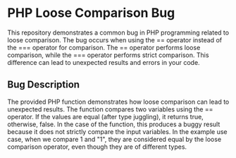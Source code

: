 # PHP Loose Comparison Bug
This repository demonstrates a common bug in PHP programming related to loose comparison. The bug occurs when using the == operator instead of the === operator for comparison. The == operator performs loose comparison, while the === operator performs strict comparison. This difference can lead to unexpected results and errors in your code.

## Bug Description
The provided PHP function demonstrates how loose comparison can lead to unexpected results. The function compares two variables using the == operator.  If the values are equal (after type juggling), it returns true, otherwise, false. In the case of the function, this produces a buggy result because it does not strictly compare the input variables. In the example use case, when we compare 1 and "1", they are considered equal by the loose comparison operator, even though they are of different types.